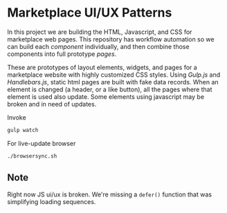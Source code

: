 # Marketplace UI/UX Patterns

In this project we are building the HTML, Javascript, and CSS for marketplace web pages. This repository has workflow automation so we can build each *component* individually, and then combine those components into full prototype *pages*. 

These are prototypes of layout elements, widgets, and pages for a marketplace website with highly customized CSS styles. Using <em>Gulp.js</em> and <em>Handlebars.js</em>, static html pages are built with fake data records. When an element is changed (a header, or a like button), all the pages where that element is used also update. Some elements using javascript may be broken and in need of updates.

Invoke

```bash
gulp watch
```

For live-update browser

```bash 
./browsersync.sh
```


## Note

Right now JS ui/ux is broken. We're missing a `defer()` function that was simplifying loading sequences.
